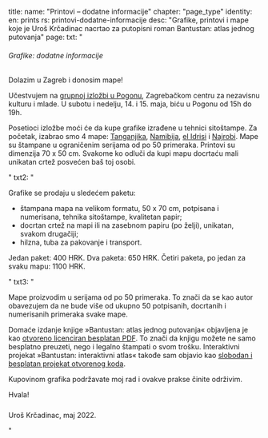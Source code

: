 title: 
    name: "Printovi – dodatne informacije"
    chapter: "page_type"
identity:
    en: prints
    rs: printovi-dodatne-informacije
desc: "Grafike, printovi i mape koje je Uroš Krčadinac nacrtao za putopisni roman Bantustan: atlas jednog putovanja"
page:
    txt: "<h6>Grafike: dodatne informacije</h6>
<p>Dolazim u Zagreb i donosim mape!</p>
<p>Učestvujem na <a href='https://www.facebook.com/events/3333967470182604/3333967480182603/' target='_blank'> grupnoj izložbi u Pogonu</a>, Zagrebačkom centru za nezavisnu kulturu i mlade. U subotu i nedelju, 14. i 15. maja, biću u Pogonu od 15h do 19h.</p>
<p>Posetioci izložbe moći će da kupe grafike izrađene u tehnici sitoštampe. Za početak, izabrao smo 4 mape: <a href='/bantustan-interactive-atlas/mapa/tanzania2/' target='_blank'>Tanganjika</a>, <a href='/bantustan-interactive-atlas/mapa/namibia/' target='_blank'>Namibija</a>, <a href='/bantustan-interactive-atlas/mapa/al-idrisi/' target='_blank'>el Idrisi</a> i <a href='/static/space/afroatlas/maps/s_nairobi.jpg' target='_blank'>Najrobi</a>. Mape su štampane u ograničenim serijama od po 50 primeraka. Printovi su dimenzija 70 x 50 cm. Svakome ko odluči da kupi mapu docrtaću mali unikatan crtež posvećen baš toj osobi.</p>"
    txt2: "<p>Grafike se prodaju u sledećem paketu:</p>
<p><ul><li>štampana mapa na velikom formatu, 50 x 70 cm, potpisana i numerisana, tehnika sitoštampe, kvalitetan papir;</li>
<li>docrtan crtež na mapi ili na zasebnom papiru (po želji), unikatan, svakom drugačiji;</li>
<li>hilzna, tuba za pakovanje i transport.</li>
</ul></p>
<p>Jedan paket: <span class='email'>400 HRK</span>. Dva paketa: <span class='email'>650 HRK</span>. Četiri paketa, po jedan za svaku mapu: <span class='email'>1100 HRK</span>.</p>"
    txt3: "<p>Mape proizvodim u serijama od po 50 primeraka. To znači da se kao autor obavezujem da ne bude više od ukupno 50 potpisanih, docrtanih i numerisanih primeraka svake mape.</p>
<p>Domaće izdanje knjige »Bantustan: atlas jednog putovanja« objavljena je kao <a href='https://krcadinac.com/download/books/Bantustan.pdf' target='_blank'>otvoreno licenciran besplatan PDF</a>. To znači da knjigu možete ne samo besplatno preuzeti, nego i legalno štampati o svom trošku. Interaktivni projekat »Bantustan: interaktivni atlas« takođe sam objavio kao <a href='http://github.com/parthenocissus/' target='_blank'>slobodan i besplatan projekat otvorenog koda</a>.</p>
<p>Kupovinom grafika podržavate moj rad i ovakve prakse činite održivim.</p>
<p>Hvala!</p>
<p style='padding-top: 1vw;'>Uroš Krčadinac, maj 2022.</p>"